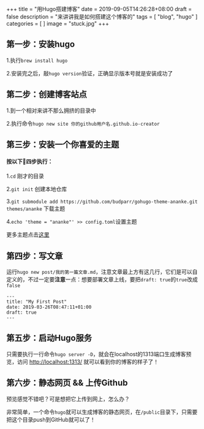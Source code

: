 +++
title = "用Hugo搭建博客"
date = 2019-09-05T14:26:28+08:00
draft = false
description = "来讲讲我是如何搭建这个博客的"
tags = [
    "blog",
    "hugo"
]
categories = [
]
image = "stuck.jpg"
+++

## 第一步：安装hugo
1.执行`brew install hugo`

2.安装完之后，敲`hugo version`验证，正确显示版本号就是安装成功了

## 第二步：创建博客站点

1.到一个相对来讲不那么拥挤的目录中

2.执行命令`hugo new site 你的github用户名.github.io-creator`

## 第三步：安装一个你喜爱的主题

#### 按以下四步执行：

1.`cd` 刚才的目录

2.`git init` 创建本地仓库

3.`git submodule add https://github.com/budparr/gohugo-theme-ananke.git themes/ananke` 下载主题

4.`echo 'theme = "ananke"' >> config.toml`设置主题

更多主题点击[这里](https://themes.gohugo.io/)

## 第四步：写文章
运行`hugo new post/我的第一篇文章.md`，注意文章最上方有这几行，它们是可以自定义的，不过一定要**注意**一点：想要部署文章上线，要把`draft: true`的`true`改成`false`
```
---
title: "My First Post"
date: 2019-03-26T08:47:11+01:00
draft: true
---
```

## 第五步：启动Hugo服务
只需要执行一行命令`hugo server -D`，就会在localhost的1313端口生成博客预览，访问 [http://localhost:1313/](http://localhost:1313/) 就可以看到你的博客的样子了！


## 第六步：静态网页 && 上传Github
预览感觉不错吧？可是想把它上传到网上，怎么办？

非常简单，一个命令`hugo`就可以生成博客的静态网页，在`/public`目录下，只需要把这个目录push到GitHub就可以了！

